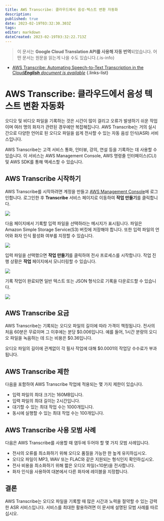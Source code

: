 ```yaml
---
title: AWS Transcribe: 클라우드에서 음성-텍스트 변환 자동화
description: 
published: true
date: 2023-02-19T03:32:30.303Z
tags: 
editor: markdown
dateCreated: 2023-02-19T03:32:22.713Z
---
```


> 이 문서는 **Google Cloud Translation API를 사용해 자동 번역**되었습니다.
어떤 문서는 원문을 읽는게 나을 수도 있습니다.{.is-info}



- [AWS Transcribe: Automating Speech-to-Text Transcription in the Cloud***English** document is available*](/en/Knowledge-base/Cloud/aws-transcribe-automating-speech-to-text-transcription-in-the-cloud)
{.links-list}


# AWS Transcribe: 클라우드에서 음성 텍스트 변환 자동화

오디오 및 비디오 파일을 기록하는 것은 시간이 많이 걸리고 오류가 발생하기 쉬운 작업이며 여러 명의 화자가 관련된 경우에만 복잡해집니다. AWS Transcribe는 거의 실시간으로 다양한 언어로 된 오디오 파일을 쉽게 전사할 수 있는 자동 음성 인식(ASR) 서비스입니다.

AWS Transcribe는 고객 서비스 통화, 인터뷰, 강의, 연설 등을 기록하는 데 사용할 수 있습니다. 이 서비스는 AWS Management Console, AWS 명령줄 인터페이스(CLI) 및 AWS SDK를 통해 액세스할 수 있습니다.

## AWS Transcribe 시작하기

AWS Transcribe를 시작하려면 계정을 만들고 [AWS Management Console](https://console.aws.amazon.com/)에 로그인합니다. 로그인한 후 **Transcribe** 서비스 페이지로 이동하여 **작업 만들기**를 클릭합니다.

![](https://i.imgur.com/pkzL0bj.png)

다음 페이지에서 기록할 입력 파일을 선택하라는 메시지가 표시됩니다. 파일은 Amazon Simple Storage Service(S3) 버킷에 저장해야 합니다. 또한 입력 파일의 언어와 화자 인식 활성화 여부를 지정할 수 있습니다.

![](https://i.imgur.com/sTm7rTz.png)

입력 파일을 선택했으면 **작업 만들기**를 클릭하여 전사 프로세스를 시작합니다. 작업 진행 상황은 **작업** 페이지에서 모니터링할 수 있습니다.

![](https://i.imgur.com/GpqoNcu.png)

기록 작업이 완료되면 일반 텍스트 또는 JSON 형식으로 기록을 다운로드할 수 있습니다.

![](https://i.imgur.com/Wql4Vfy.png)

## AWS Transcribe 요금

AWS Transcribe는 기록되는 오디오 파일의 길이에 따라 가격이 책정됩니다. 전사의 처음 60분은 무료이며 그 이후에는 분당 $0.006입니다. 예를 들어, 1시간 분량의 오디오 파일을 녹음하는 데 드는 비용은 $0.36입니다.

오디오 파일의 길이에 관계없이 각 필사 작업에 대해 $0.0001의 작업당 수수료가 부과됩니다.

## AWS Transcribe 제한

다음을 포함하여 AWS Transcribe 작업에 적용되는 몇 가지 제한이 있습니다.

- 입력 파일의 최대 크기는 160MB입니다.
- 입력 파일의 최대 길이는 2시간입니다.
- 대기할 수 있는 최대 작업 수는 1000개입니다.
- 동시에 실행할 수 있는 최대 작업 수는 100개입니다.

## AWS Transcribe 사용 모범 사례

다음은 AWS Transcribe를 사용할 때 염두에 두어야 할 몇 가지 모범 사례입니다.

- 전사의 오류를 최소화하기 위해 오디오 품질을 가능한 한 높게 유지하십시오.
- 오디오 파일이 MP3, WAV 또는 FLAC와 같은 지원되는 형식인지 확인하십시오.
- 전사 비용을 최소화하기 위해 짧은 오디오 파일(<10분)을 전사합니다.
- 화자 인식을 사용하여 대본에서 다른 화자에 레이블을 지정합니다.

## 결론

AWS Transcribe는 오디오 파일을 기록할 때 많은 시간과 노력을 절약할 수 있는 강력한 ASR 서비스입니다. 서비스를 최대한 활용하려면 이 문서에 설명된 모범 사례를 따르십시오.